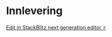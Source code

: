 # Innlevering

[Edit in StackBlitz next generation editor ⚡️](https://stackblitz.com/~/github.com/ole-jonas/Innlevering)